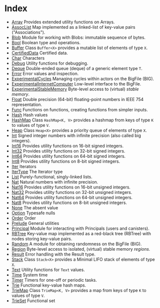 # Index

* [Array](Array.md) Provides extended utility functions on Arrays.
* [AssocList](AssocList.md) Map implemented as a linked-list of key-value pairs ("Associations").
* [Blob](Blob.md) Module for working with Blobs: immutable sequence of bytes.
* [Bool](Bool.md) Boolean type and operations.
* [Buffer](Buffer.md) Class `Buffer<X>` provides a mutable list of elements of type `X`.
* [CertifiedData](CertifiedData.md) Certified data.
* [Char](Char.md) Characters
* [Debug](Debug.md) Utility functions for debugging.
* [Deque](Deque.md) Double-ended queue (deque) of a generic element type `T`.
* [Error](Error.md) Error values and inspection.
* [ExperimentalCycles](ExperimentalCycles.md) Managing cycles within actors on the BigFile (BIG).
* [ExperimentalInternetComputer](ExperimentalInternetComputer.md) Low-level interface to the BigFile.
* [ExperimentalStableMemory](ExperimentalStableMemory.md) Byte-level access to (virtual) _stable memory_.
* [Float](Float.md) Double precision (64-bit) floating-point numbers in IEEE 754 representation.
* [Func](Func.md) Functions on functions, creating functions from simpler inputs.
* [Hash](Hash.md) Hash values
* [HashMap](HashMap.md) Class `HashMap<K, V>` provides a hashmap from keys of type `K` to values of type `V`.
* [Heap](Heap.md) Class `Heap<X>` provides a priority queue of elements of type `X`.
* [Int](Int.md) Signed integer numbers with infinite precision (also called big integers).
* [Int16](Int16.md) Provides utility functions on 16-bit signed integers.
* [Int32](Int32.md) Provides utility functions on 32-bit signed integers.
* [Int64](Int64.md) Provides utility functions on 64-bit signed integers.
* [Int8](Int8.md) Provides utility functions on 8-bit signed integers.
* [Iter](Iter.md) Iterators
* [IterType](IterType.md) The Iterator type
* [List](List.md) Purely-functional, singly-linked lists.
* [Nat](Nat.md) Natural numbers with infinite precision.
* [Nat16](Nat16.md) Provides utility functions on 16-bit unsigned integers.
* [Nat32](Nat32.md) Provides utility functions on 32-bit unsigned integers.
* [Nat64](Nat64.md) Provides utility functions on 64-bit unsigned integers.
* [Nat8](Nat8.md) Provides utility functions on 8-bit unsigned integers.
* [None](None.md) The absent value
* [Option](Option.md) Typesafe nulls
* [Order](Order.md) Order
* [Prelude](Prelude.md) General utilities
* [Principal](Principal.md) Module for interacting with Principals (users and canisters).
* [RBTree](RBTree.md) Key-value map implemented as a red-black tree (RBTree) with nodes storing key-value pairs.
* [Random](Random.md) A module for obtaining randomness on the BigFile (BIG).
* [Region](Region.md) Byte-level access to isolated, (virtual) stable memory _regions_.
* [Result](Result.md) Error handling with the Result type.
* [Stack](Stack.md) Class `Stack<X>` provides a Minimal LIFO stack of elements of type `X`.
* [Text](Text.md) Utility functions for `Text` values.
* [Time](Time.md) System time
* [Timer](Timer.md) Timers for one-off or periodic tasks.
* [Trie](Trie.md) Functional key-value hash maps.
* [TrieMap](TrieMap.md) Class `TrieMap<K, V>` provides a map from keys of type `K` to values of type `V`.
* [TrieSet](TrieSet.md) Functional set
